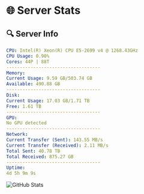# 🌐 Server Stats
## 🔍 Server Info
```yaml
CPU: Intel(R) Xeon(R) CPU E5-2699 v4 @ 1268.43GHz
CPU Usage: 0.90%
Cores: 44P | 88T
-----------------------------------
Memory:
Current Usage: 9.59 GB/503.74 GB
Available: 490.88 GB
-----------------------------------
Disk:
Current Usage: 17.03 GB/1.71 TB
Free: 1.61 TB
-----------------------------------
GPU:
No GPU detected
-----------------------------------
Network:
Current Transfer (Sent): 143.55 MB/s
Current Transfer (Received): 2.11 MB/s
Total Sent: 40.78 TB
Total Received: 875.27 GB
-----------------------------------
Uptime:
4d 5h 9m 9s
```
![GitHub Stats](https://img.shields.io/badge/Updated-2025-02-12_03:52:27-blue)